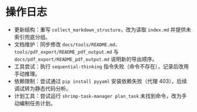 # 操作日志

- 更新结构：重写 `collect_markdown_structure`，改为读取 `index.md` 并提供未索引兜底分组。
- 文档维护：同步修改 `docs/tools/README.md`、`tools/pdf_export/README_pdf_output.md` 与 `docs/pdf_export/README_pdf_output.md` 说明新的导出顺序。
- 工具尝试：执行 `sequential-thinking` 指令失败（命令不存在），记录后改用手动推理。
- 依赖限制：尝试通过 `pip install pyyaml` 安装依赖失败（代理 403），后续调试转为静态代码分析。
- 计划工具：尝试运行 `shrimp-task-manager plan_task` 未找到命令，改为手动编制任务计划。

